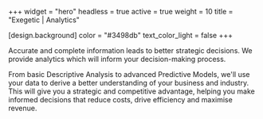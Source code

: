 +++
widget = "hero"
headless = true
active = true
weight = 10
title = "Exegetic | Analytics"

[design.background]
  color = "#3498db"
  text_color_light = false
+++

Accurate and complete information leads to better strategic decisions. We provide analytics which will inform your decision-making process.

From basic Descriptive Analysis to advanced Predictive Models, we'll use your data to derive a better understanding of your business and industry. This will give you a strategic and competitive advantage, helping you make informed decisions that reduce costs, drive efficiency and maximise revenue.